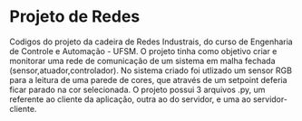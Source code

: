 # Projeto de Redes
 Codigos do projeto da cadeira de Redes Industrais, do curso de Engenharia de Controle e Automação - UFSM. O projeto tinha como objetivo criar e monitorar uma rede de comunicação de um sistema em malha fechada (sensor,atuador,controlador). No sistema criado foi utlizado um sensor RGB para a leitura de uma parede de cores, que através de um setpoint deferia ficar parado na cor selecionada. O projeto possui 3 arquivos .py, um referente ao cliente da aplicação, outra ao do servidor, e uma ao servidor-cliente. 
 
